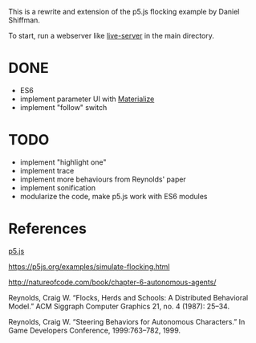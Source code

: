 This is a rewrite and extension of the p5.js flocking example by Daniel Shiffman.

To start, run a webserver like [live-server](https://github.com/tapio/live-server) in the main directory.

# DONE

- ES6
- implement parameter UI with [Materialize](http://materializecss.com/)
- implement "follow" switch

# TODO

- implement "highlight one"
- implement trace
- implement more behaviours from Reynolds' paper
- implement sonification
- modularize the code, make p5.js work with ES6 modules


# References

[p5.js](https://p5js.org)

https://p5js.org/examples/simulate-flocking.html

http://natureofcode.com/book/chapter-6-autonomous-agents/

Reynolds, Craig W. “Flocks, Herds and Schools: A Distributed Behavioral Model.” ACM Siggraph Computer Graphics 21, no. 4 (1987): 25–34.

Reynolds, Craig W. “Steering Behaviors for Autonomous Characters.” In Game Developers Conference, 1999:763–782, 1999.
